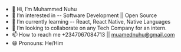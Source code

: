 - 👋 Hi, I’m Muhammed Nuhu
- 👀 I’m interested in -- Software Development || Open Source
- 🌱 I’m currently learning -- React, React Native, Native Languages
- 💞️ I’m looking to collaborate on any Tech Company for an intern.
- 📫 How to reach me +2347067084713 || muamednuhu@gmail.com
- 😄 Pronouns: He/Him

<!---
Muamed007/Muamed007 is a ✨ special ✨ repository because its `README.md` (this file) appears on your GitHub profile.
You can click the Preview link to take a look at your changes.
--->
